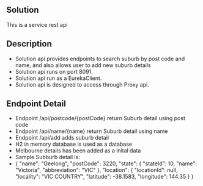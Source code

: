 Solution
---------------------
This is a service rest api

Description
-----------
- Solution api provides endpoints to search suburb by post code and name, and also allows user to add new suburb details
- Solution api runs on port 8091.
- Solution api run as a EurekaClient.
- Solution api is designed to access through Proxy api.


Endpoint Detail
-----------
- Endpoint /api/postcode/{postCode} return Suburb detail using post code
- Endpoint /api/name/{name} return Suburb detail using name
- Endpoint /api/add adds suburb detail
- H2 in memory database is used as a database
- Melbourne  details has been added as a inital data
- Sample Subburb detail is:
- {
    "name": "Geelong",
    "postCode": 3220,
    "state": {
        "stateId": 10,
        "name": "Victoria",
        "abbreviation": "VIC"
    },
    "location": {
        "locationId": null,
        "locality": "VIC COUNTRY",
        "latitude": -38.1583,
        "longitude": 144.35
    }
}
 
